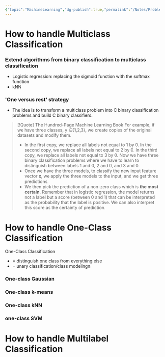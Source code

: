 ```yaml
---
{"topic":"MachineLearning","dg-publish":true,"permalink":"/Notes/Problems in Classification/","dgPassFrontmatter":true,"noteIcon":""}
---
```


# How to handle Multiclass Classification

### Extend algorithms from binary classification to multiclass classification
- Logistic regression: replacing the sigmoid function with the softmax function 
- kNN 
### 'One versus rest' strategy
- The idea is to transform a multiclass problem into C binary classification problems and build C binary classifiers.

>[!Quote] The Hundred-Page Machine Learning Book
>For example, if we have three classes, y ∈{1,2,3}, we create copies of the original datasets and modify them. 
>- In the first copy, we replace all labels not equal to 1 by 0. In the second copy, we replace all labels not equal to 2 by 0. In the third copy, we replace all labels not equal to 3 by 0. Now we have three binary classification problems where we have to learn to distinguish between labels 1 and 0, 2 and 0, and 3 and 0.
>- Once we have the three models, to classify the new input feature vector 𝐱, we apply the three models to the input, and we get three predictions. 
>- We then pick the prediction of a non-zero class which is **the most certain**. Remember that in logistic regression, the model returns not a label but a score (between 0 and 1) that can be interpreted as the probability that the label is positive. We can also interpret this score as the certainty of prediction.

# How to handle One-Class Classification
One-Class Classification 
- = distinguish one class from everything else
- = unary classification/class modelingn
### One-class Gaussian
### One-class k-means
### One-class kNN
### one-class SVM

# How to handle Multilabel Classification